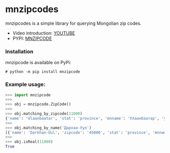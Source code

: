 # mnzipcodes
mnzipcodes is a simple library for querying Mongolian zip codes.

  - Video introduction: [YOUTUBE](https://www.youtube.com/watch?v=vml3CxglLko)
  - PYPI: [MNZIPCODE](https://pypi.org/project/mnzipcode/)

### Installation

mnzipcode is available on PyPi:
```
# python -m pip install mnzipcode
```

### Example usage:

```python
>>> import mnzipcode
>>> 
>>> obj = mnzipcode.ZipCode()
>>> 
>>> obj.matching_by_zipcode(11000)
{'name': 'Ulaanbaatar', 'stat': 'province', 'mnname': 'Улаанбаатар', 'year_established': 1942, 'area': 4704.4, 'population': 1539810, 'density': 327}
>>> 
>>> obj.matching_by_name('Дархан-Уул')
[{'name': 'Darkhan-Uul', 'zipcode': '45000', 'stat': 'province', 'mnname': 'Дархан-Уул', 'year_established': 1994, 'area': 3275.0, 'population': 107018, 'density': 33}, {'name': 'Дархан-Уул', 'zipcode': '81041', 'stat': 'bag'}, {'name': 'Дархан-Уул', 'zipcode': '81063', 'stat': 'bag'}]
>>> 
>>> obj.isReal(11000)
True
```